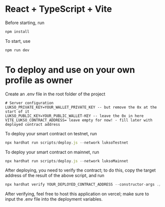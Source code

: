 # React + TypeScript + Vite

Before starting, run

```js
npm install
```
To start, use
```js
npm run dev
```

# To deploy and use on your own profile as owner

Create an .env file in the root folder of the project

```dotenv
# Server configuration
LUKSO_PRIVATE_KEY=YOUR_WALLET_PRIVATE_KEY -- but remove the 0x at the start of it
LUKSO_PUBLIC_KEY=YOUR_PUBLIC_WALLET-KEY -- leave the 0x in here
VITE_LUKSO_CONTRACT_ADDRESS= leave empty for now! - fill later with deployed contract address
```

To deploy your smart contract on testnet, run

```js
npx hardhat run scripts/deploy.js --network luksoTestnet
```

To deploy your smart contract on mainnet, run

```js
npx hardhat run scripts/deploy.js --network luksoMainnet
```

After deploying, you need to verify the contract; to do this, copy the target address of the result of the above script, and run

```js
npx hardhat verify YOUR_DEPLOYED_CONTRACT_ADDRESS --constructor-args ./verify/ama.ts --network luksoTestnet|luksoMainnet
```

After verifying, feel free to host this application on vercel; make sure to input the .env file into the deployment variables.
